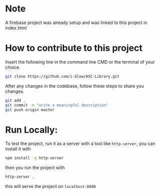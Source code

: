 # Note

A firebase project was already setup and was linked to this project in index.html

# How to contribute to this project

Insert the following line in the command line CMD or the terminal of your choice.

```bash
git clone https://github.com/i-Glow/ASC-Library.git
```

After any changes in the codebase, follow these steps to share you changes.

```bash
git add .
git commit -m "write a meaningful description"
git push origin master
```

# Run Locally:
To test the project, run it as a server with a tool like `http-server`, you can install it with

```bash
npm install -g http-server
```

then you run the project with

```bash
http-server .
```

this will serve the project on `localhost:8080`

